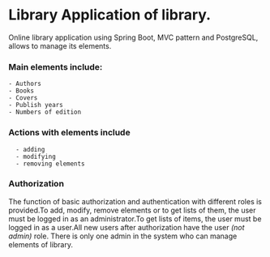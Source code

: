 # Library Application of library.
Online library application using Spring Boot, MVC pattern and PostgreSQL, allows to manage its elements.
### Main elements include:
    - Authors
    - Books
    - Covers
    - Publish years
    - Numbers of edition
### Actions with elements include 
      - adding
      - modifying
      - removing elements
### Authorization
The function of basic authorization and authentication with different roles is provided.To add, modify, remove elements or to get lists of them, the user must be logged in as an administrator.To get lists of items, the user must be logged in as a user.All new users after authorization have the user *(not admin)* role. There is only one admin in the system who can manage elements of library.
